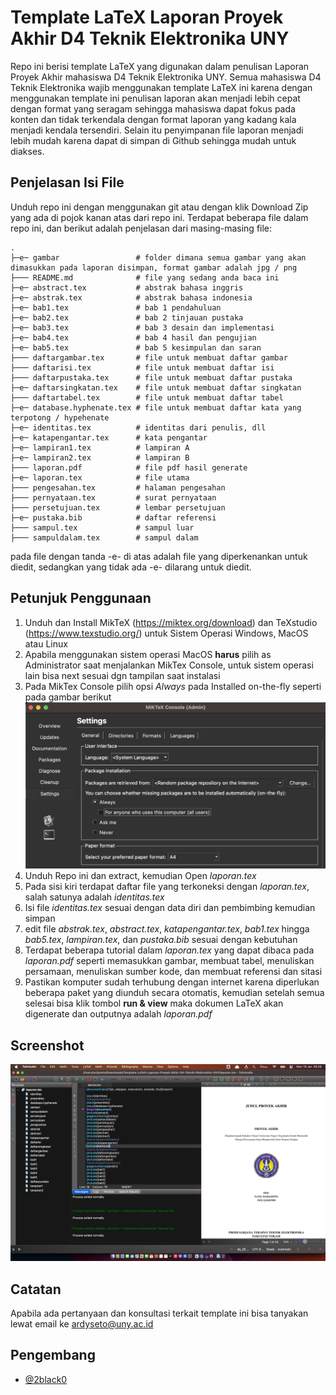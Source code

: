 
# Template LaTeX Laporan Proyek Akhir D4 Teknik Elektronika UNY

Repo ini berisi template LaTeX yang digunakan dalam penulisan Laporan Proyek Akhir mahasiswa D4 Teknik Elektronika UNY. Semua mahasiswa D4 Teknik Elektronika wajib menggunakan template LaTeX ini karena dengan menggunakan template ini penulisan laporan akan menjadi lebih cepat dengan format yang seragam sehingga mahasiswa dapat fokus pada konten dan tidak terkendala dengan format laporan yang kadang kala menjadi kendala tersendiri. Selain itu penyimpanan file laporan menjadi lebih mudah karena dapat di simpan di Github sehingga mudah untuk diakses.

## Penjelasan Isi File

Unduh repo ini dengan menggunakan git atau dengan klik Download Zip yang ada di pojok kanan atas dari repo ini. Terdapat beberapa file dalam repo ini, dan berikut adalah penjelasan dari masing-masing file:

    .
    ├─e─ gambar                 # folder dimana semua gambar yang akan dimasukkan pada laporan disimpan, format gambar adalah jpg / png
    ├─── README.md              # file yang sedang anda baca ini
    ├─e─ abstract.tex           # abstrak bahasa inggris
    ├─e─ abstrak.tex            # abstrak bahasa indonesia
    ├─e─ bab1.tex               # bab 1 pendahuluan
    ├─e─ bab2.tex               # bab 2 tinjauan pustaka
    ├─e─ bab3.tex               # bab 3 desain dan implementasi
    ├─e─ bab4.tex               # bab 4 hasil dan pengujian
    ├─e─ bab5.tex               # bab 5 kesimpulan dan saran
    ├─── daftargambar.tex       # file untuk membuat daftar gambar
    ├─── daftarisi.tex          # file untuk membuat daftar isi
    ├─── daftarpustaka.tex      # file untuk membuat daftar pustaka
    ├─e─ daftarsingkatan.tex    # file untuk membuat daftar singkatan
    ├─── daftartabel.tex        # file untuk membuat daftar tabel
    ├─e─ database.hyphenate.tex # file untuk membuat daftar kata yang terpotong / hypehenate
    ├─e─ identitas.tex          # identitas dari penulis, dll
    ├─e─ katapengantar.tex      # kata pengantar
    ├─e─ lampiran1.tex          # lampiran A
    ├─e─ lampiran2.tex          # lampiran B
    ├─── laporan.pdf            # file pdf hasil generate
    ├─e─ laporan.tex            # file utama
    ├─── pengesahan.tex         # halaman pengesahan
    ├─── pernyataan.tex         # surat pernyataan
    ├─── persetujuan.tex        # lembar persetujuan
    ├─e─ pustaka.bib            # daftar referensi
    ├─── sampul.tex             # sampul luar
    ├─── sampuldalam.tex        # sampul dalam

pada file dengan tanda -e- di atas adalah file yang diperkenankan untuk diedit, sedangkan yang tidak ada -e- dilarang untuk diedit.

## Petunjuk Penggunaan
1. Unduh dan Install MikTeX (https://miktex.org/download) dan TeXstudio (https://www.texstudio.org/) untuk Sistem Operasi Windows, MacOS atau Linux
2. Apabila menggunakan sistem operasi MacOS **harus** pilih as Administrator saat menjalankan MikTex Console, untuk sistem operasi lain bisa next sesuai dgn tampilan saat instalasi
3. Pada MikTex Console pilih opsi _Always_ pada Installed on-the-fly seperti pada gambar berikut
![MikTeX Setup](gambar/screenshot-miktex.png "MikTeX Setup")
3. Unduh Repo ini dan extract, kemudian Open _laporan.tex_
4. Pada sisi kiri terdapat daftar file yang terkoneksi dengan _laporan.tex_, salah satunya adalah _identitas.tex_
5. Isi file _identitas.tex_ sesuai dengan data diri dan pembimbing kemudian simpan
6. edit file _abstrak.tex_, _abstract.tex_, _katapengantar.tex_, _bab1.tex_ hingga _bab5.tex_, _lampiran.tex_, dan _pustaka.bib_ sesuai dengan kebutuhan
7. Terdapat beberapa tutorial dalam _laporan.tex_ yang dapat dibaca pada _laporan.pdf_ seperti memasukkan gambar, membuat tabel, menuliskan persamaan, menuliskan sumber kode, dan membuat referensi dan sitasi
7. Pastikan komputer sudah terhubung dengan internet karena diperlukan beberapa paket yang diunduh secara otomatis, kemudian setelah semua selesai bisa klik tombol **run & view** maka dokumen LaTeX akan digenerate dan outputnya adalah _laporan.pdf_

## Screenshot
![TexStudio on MacOS](gambar/screenshot-texstudio.png "TexStudio on MacOS")

## Catatan
Apabila ada pertanyaan dan konsultasi terkait template ini bisa tanyakan lewat email ke ardyseto@uny.ac.id

## Pengembang

- [@2black0](https://www.github.com/2black0)

